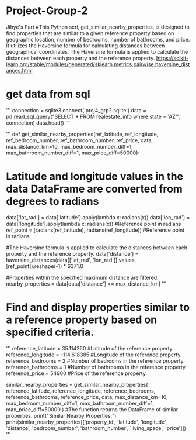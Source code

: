 # Project-Group-2
Jihye's Part
#This Python scri, get_similar_nearby_properties, is designed to find properties that are similar to a given reference property based on geographic location, number of bedrooms, number of bathrooms, and price. It utilizes the Haversine formula for calculating distances between geographical coordinates.
The Haversine formula is applied to calculate the distances between each property and the reference property.
https://scikit-learn.org/stable/modules/generated/sklearn.metrics.pairwise.haversine_distances.html

# get data from sql 
'''
connection = sqlite3.connect('proj4_grp2.sqlite')
data = pd.read_sql_query("SELECT * FROM realestate_info where state = 'AZ'", connection)
data.head()
'''


'''
def get_similar_nearby_properties(ref_latitude, ref_longitude, ref_bedroom_number, 
                                  ref_bathroom_number, ref_price, data, max_distance_km=10,
                                max_bedroom_number_diff=1, max_bathroom_number_diff=1, max_price_diff=50000):
  # Latitude and longitude values in the data DataFrame are converted from degrees to radians
   data['lat_rad'] = data['latitude'].apply(lambda x: radians(x))
    data['lon_rad'] = data['longitude'].apply(lambda x: radians(x))
  #Reference point in radians
    ref_point = [radians(ref_latitude), radians(ref_longitude)]  #Reference point in radians
    

   #The Haversine formula is applied to calculate the distances between each property and the reference property.
    data['distance'] = haversine_distances(data[['lat_rad', 'lon_rad']].values, [ref_point]).reshape(-1) * 6371.0

  #Properties within the specified maximum distance are filtered.
    nearby_properties = data[data['distance'] <= max_distance_km]
'''

# Find and display properties similar to a reference property based on specified criteria. 
'''
reference_latitude = 35.114260 #Latitude of the reference property.
reference_longitude = -114.618385 #Longitude of the reference property.
reference_bedrooms = 2  #Number of bedrooms in the reference property.
reference_bathrooms = 1 #Number of bathrooms in the reference property
reference_price = 54900 #Price of the reference property.

similar_nearby_properties = get_similar_nearby_properties(
    reference_latitude, reference_longitude, reference_bedrooms, reference_bathrooms, reference_price,
    data, max_distance_km=10, max_bedroom_number_diff=1, max_bathroom_number_diff=1, max_price_diff=50000
)
#The function returns the DataFrame of similar properties.
print("Similar Nearby Properties:")
print(similar_nearby_properties[['property_id', 'latitude', 'longitude', 'distance', 'bedroom_number', 'bathroom_number', 'living_space', 'price']])
'''
